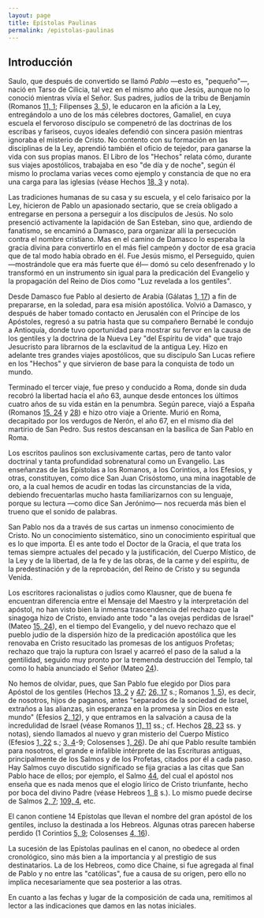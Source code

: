 ```yaml
---
layout: page
title: Epístolas Paulinas
permalink: /epistolas-paulinas
---
```


## Introducción

Saulo, que después de convertido se llamó *Pablo* —esto es, "pequeño"—, nació en Tarso de Cilicia, tal vez en el mismo año que Jesús, aunque no lo conoció mientras vivía el Señor. Sus padres, judíos de la tribu de Benjamín (Romanos [11, 1](romanos#c11-v1); Filipenses [3, 5](filipenses#c3-v5)), le educaron en la afición a la Ley, entregándolo a uno de los más célebres doctores, Gamaliel, en cuya escuela el fervoroso discípulo se compenetró de las doctrinas de los escribas y fariseos, cuyos ideales defendió con sincera pasión mientras ignoraba el misterio de Cristo. No contento con su formación en las disciplinas de la Ley, aprendió también el oficio de tejedor, para ganarse la vida con sus propias manos. El Libro de los "Hechos" relata cómo, durante sus viajes apostólicos, trabajaba en eso "de día y de noche", según él mismo lo proclama varias veces como ejemplo y constancia de que no era una carga para las iglesias (véase Hechos [18, 3](hechos#c18-v3) y nota).

Las tradiciones humanas de su casa y su escuela, y el celo farisaico por la Ley, hicieron de Pablo un apasionado sectario, que se creía obligado a entregarse en persona a perseguir a los discípulos de Jesús. No solo presenció activamente la lapidación de San Esteban, sino que, ardiendo de fanatismo, se encaminó a Damasco, para organizar allí la persecución contra el nombre cristiano. Mas en el camino de Damasco lo esperaba la gracia divina para convertirlo en el más fiel campeón y doctor de esa gracia que de tal modo había obrado en él. Fue Jesús mismo, el Perseguido, quien —mostrándole que era más fuerte que él— domó su celo desenfrenado y lo transformó en un instrumento sin igual para la predicación del Evangelio y la propagación del Reino de Dios como "Luz revelada a los gentiles".

Desde Damasco fue Pablo al desierto de Arabia (Gálatas [1, 17](galatas#c1-v17)) a fin de prepararse, en la soledad, para esa misión apostólica. Volvió a Damasco, y después de haber tomado contacto en Jerusalén con el Príncipe de los Apóstoles, regresó a su patria hasta que su compañero Bernabé le condujo a Antioquía, donde tuvo oportunidad para mostrar su fervor en la causa de los gentiles y la doctrina de la Nueva Ley "del Espíritu de vida" que trajo Jesucristo para librarnos de la esclavitud de la antigua Ley. Hizo en adelante tres grandes viajes apostólicos, que su discípulo San Lucas refiere en los "Hechos" y que sirvieron de base para la conquista de todo un mundo.

Terminado el tercer viaje, fue preso y conducido a Roma, donde sin duda recobró la libertad hacia el año 63, aunque desde entonces los últimos cuatro años de su vida están en la penumbra. Según parece, viajó a España (Romanos [15, 24](romanos#c15-v24) y [28](romanos#c15-v28)) e hizo otro viaje a Oriente. Murió en Roma, decapitado por los verdugos de Nerón, el año 67, en el mismo día del martirio de San Pedro. Sus restos descansan en la basílica de San Pablo en Roma.

Los escritos paulinos son exclusivamente cartas, pero de tanto valor doctrinal y tanta profundidad sobrenatural como un Evangelio. Las enseñanzas de las Epístolas a los Romanos, a los Corintios, a los Efesios, y otras, constituyen, como dice San Juan Crisóstomo, una mina inagotable de oro, a la cual hemos de acudir en todas las circunstancias de la vida, debiendo frecuentarlas mucho hasta familiarizarnos con su lenguaje, porque su lectura —como dice San Jerónimo— nos recuerda más bien el trueno que el sonido de palabras.

San Pablo nos da a través de sus cartas un inmenso conocimiento de Cristo. No un conocimiento sistemático, sino un conocimiento espiritual que es lo que importa. Él es ante todo el Doctor de la Gracia, el que trata los temas siempre actuales del pecado y la justificación, del Cuerpo Místico, de la Ley y de la libertad, de la fe y de las obras, de la carne y del espíritu, de la predestinación y de la reprobación, del Reino de Cristo y su segunda Venida.

Los escritores racionalistas o judíos como Klausner, que de buena fe encuentran diferencia entre el Mensaje del Maestro y la interpretación del apóstol, no han visto bien la inmensa trascendencia del rechazo que la sinagoga hizo de Cristo, enviado ante todo "a las ovejas perdidas de Israel" (Mateo [15, 24](mateo#c15-v24)), en el tiempo del Evangelio, y del nuevo rechazo que el pueblo judío de la dispersión hizo de la predicación apostólica que les renovaba en Cristo resucitado las promesas de los antiguos Profetas; rechazo que trajo la ruptura con Israel y acarreó el paso de la salud a la gentilidad, seguido muy pronto por la tremenda destrucción del Templo, tal como lo había anunciado el Señor (Mateo [24](mateo#c24)).

No hemos de olvidar, pues, que San Pablo fue elegido por Dios para Apóstol de los gentiles (Hechos [13, 2](hechos#c13-v2) y [47](hechos#c13-v47); [26, 17](hechos#c26-v17) s.; Romanos [1, 5](romanos#c1-v5)), es decir, de nosotros, hijos de paganos, antes "separados de la sociedad de Israel, extraños a las alianzas, sin esperanza en la promesa y sin Dios en este mundo" (Efesios [2, 12](efesios#c2-v12)), y que entramos en la salvación a causa de la incredulidad de Israel (véase Romanos [11, 11](romanos#c11-v11) ss.; cf. Hechos [28, 23](hechos#c28-v23) ss. y notas), siendo llamados al nuevo y gran misterio del Cuerpo Místico (Efesios [1, 22](efesios#c1-v22) s.; [3, 4](efesios#c3-v4)-9; Colosenses [1, 26](colosenses#c1-v26)). De ahí que Pablo resulte también para nosotros, el grande e infalible intérprete de las Escrituras antiguas, principalmente de los Salmos y de los Profetas, citados por él a cada paso. Hay Salmos cuyo discutido significado se fija gracias a las citas que San Pablo hace de ellos; por ejemplo, el Salmo [44](salmos#c44), del cual el apóstol nos enseña que es nada menos que el elogio lírico de Cristo triunfante, hecho por boca del divino Padre (véase Hebreos [1, 8](hebreos#c1-v8) s.). Lo mismo puede decirse de Salmos [2, 7](salmos#c2-v7); [109, 4](salmos#c109-v4), etc.

El canon contiene 14 Epístolas que llevan el nombre del gran apóstol de los gentiles, incluso la destinada a los Hebreos. Algunas otras parecen haberse perdido (1 Corintios [5, 9](1-corintios#c5-v9); Colosenses [4, 16](colosenses#c4-v16)).

La sucesión de las Epístolas paulinas en el canon, no obedece al orden cronológico, sino más bien a la importancia y al prestigio de sus destinatarios. La de los Hebreos, como dice Chaine, si fue agregada al final de Pablo y no entre las "católicas", fue a causa de su origen, pero ello no implica necesariamente que sea posterior a las otras.

En cuanto a las fechas y lugar de la composición de cada una, remitimos al lector a las indicaciones que damos en las notas iniciales.
